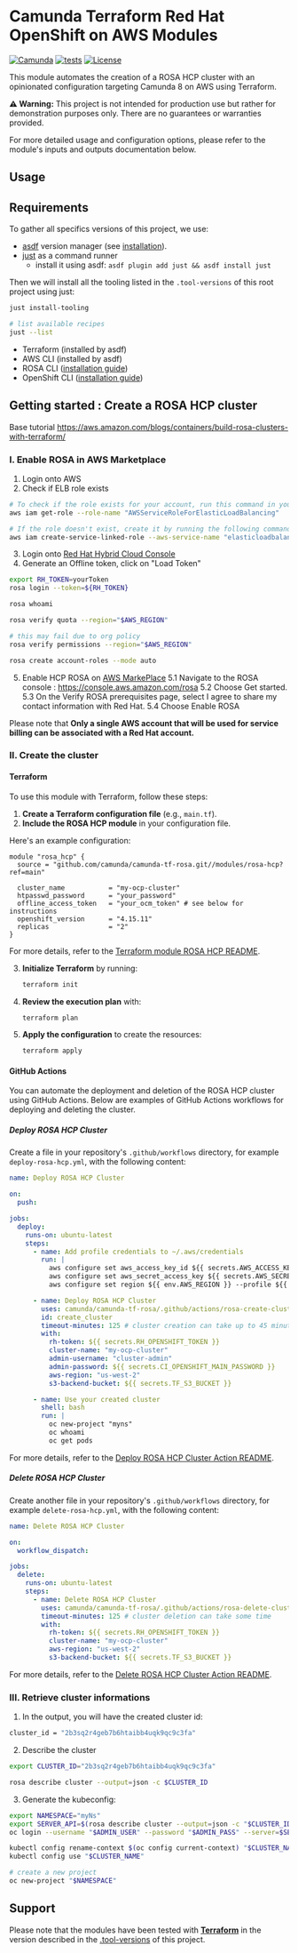 # Camunda Terraform Red Hat OpenShift on AWS Modules

[![Camunda](https://img.shields.io/badge/Camunda-FC5D0D)](https://www.camunda.com/)
[![tests](https://github.com/camunda/camunda-tf-rosa/actions/workflows/tests.yml/badge.svg?branch=main)](https://github.com/camunda/camunda-tf-rosa/actions/workflows/tests.yml)
[![License](https://img.shields.io/github/license/camunda/camunda-tf-rosa)](LICENSE)

This module automates the creation of a ROSA HCP cluster with an opinionated configuration targeting Camunda 8 on AWS using Terraform.

**⚠️ Warning:** This project is not intended for production use but rather for demonstration purposes only. There are no guarantees or warranties provided.

For more detailed usage and configuration options, please refer to the module's inputs and outputs documentation below.

## Usage

## Requirements

To gather all specifics versions of this project, we use:
- [asdf](https://asdf-vm.com/) version manager (see [installation](https://asdf-vm.com/guide/getting-started.html)).
- [just](https://github.com/casey/just) as a command runner
  - install it using asdf: `asdf plugin add just && asdf install just`

Then we will install all the tooling listed in the `.tool-versions` of this root project using just:
```bash
just install-tooling

# list available recipes
just --list
```

* Terraform (installed by asdf)
* AWS CLI (installed by asdf)
* ROSA CLI ([installation guide](https://docs.openshift.com/rosa/rosa_install_access_delete_clusters/rosa_getting_started_iam/rosa-installing-rosa.html))
* OpenShift CLI ([installation guide](https://docs.openshift.com/container-platform/latest/cli_reference/openshift_cli/getting-started-cli.html))

## Getting started : Create a ROSA HCP cluster

Base tutorial https://aws.amazon.com/blogs/containers/build-rosa-clusters-with-terraform/

### I. Enable ROSA in AWS Marketplace

1. Login onto AWS
2. Check if ELB role exists
```bash
# To check if the role exists for your account, run this command in your terminal:
aws iam get-role --role-name "AWSServiceRoleForElasticLoadBalancing"

# If the role doesn't exist, create it by running the following command:
aws iam create-service-linked-role --aws-service-name "elasticloadbalancing.amazonaws.com"

```
3. Login onto [Red Hat Hybrid Cloud Console](https://console.redhat.com/openshift/token)
4. Generate an Offline token, click on "Load Token"
```bash
export RH_TOKEN=yourToken
rosa login --token=${RH_TOKEN}

rosa whoami

rosa verify quota --region="$AWS_REGION"

# this may fail due to org policy
rosa verify permissions --region="$AWS_REGION"

rosa create account-roles --mode auto
```
5. Enable HCP ROSA on [AWS MarkePlace](https://docs.openshift.com/rosa/cloud_experts_tutorials/cloud-experts-rosa-hcp-activation-and-account-linking-tutorial.html)
    5.1 Navigate to the ROSA console : https://console.aws.amazon.com/rosa
    5.2 Choose Get started.
    5.3 On the Verify ROSA prerequisites page, select I agree to share my contact information with Red Hat.
    5.4 Choose Enable ROSA

Please note that **Only a single AWS account that will be used for service billing can be associated with a Red Hat account.**

### II. Create the cluster

#### Terraform

To use this module with Terraform, follow these steps:

1. **Create a Terraform configuration file** (e.g., `main.tf`).
2. **Include the ROSA HCP module** in your configuration file.

Here's an example configuration:

```hcl
module "rosa_hcp" {
  source = "github.com/camunda/camunda-tf-rosa.git//modules/rosa-hcp?ref=main"

  cluster_name           = "my-ocp-cluster"
  htpasswd_password      = "your_password"
  offline_access_token   = "your_ocm_token" # see below for instructions
  openshift_version      = "4.15.11"
  replicas               = "2"
}
```

For more details, refer to the [Terraform module ROSA HCP README](https://github.com/camunda/camunda-tf-rosa/blob/main/modules/rosa-hcp/README.md).


3. **Initialize Terraform** by running:
    ```sh
    terraform init
    ```

4. **Review the execution plan** with:
    ```sh
    terraform plan
    ```

5. **Apply the configuration** to create the resources:
    ```sh
    terraform apply
    ```

#### GitHub Actions

You can automate the deployment and deletion of the ROSA HCP cluster using GitHub Actions. Below are examples of GitHub Actions workflows for deploying and deleting the cluster.

##### Deploy ROSA HCP Cluster

Create a file in your repository's `.github/workflows` directory, for example `deploy-rosa-hcp.yml`, with the following content:

```yaml
name: Deploy ROSA HCP Cluster

on:
  push:

jobs:
  deploy:
    runs-on: ubuntu-latest
    steps:
      - name: Add profile credentials to ~/.aws/credentials
        run: |
          aws configure set aws_access_key_id ${{ secrets.AWS_ACCESS_KEY }} --profile ${{ env.AWS_PROFILE }}
          aws configure set aws_secret_access_key ${{ secrets.AWS_SECRET_KEY }} --profile ${{ env.AWS_PROFILE }}
          aws configure set region ${{ env.AWS_REGION }} --profile ${{ env.AWS_PROFILE }}

      - name: Deploy ROSA HCP Cluster
        uses: camunda/camunda-tf-rosa/.github/actions/rosa-create-cluster@main
        id: create_cluster
        timeout-minutes: 125 # cluster creation can take up to 45 minutes
        with:
          rh-token: ${{ secrets.RH_OPENSHIFT_TOKEN }}
          cluster-name: "my-ocp-cluster"
          admin-username: "cluster-admin"
          admin-password: ${{ secrets.CI_OPENSHIFT_MAIN_PASSWORD }}
          aws-region: "us-west-2"
          s3-backend-bucket: ${{ secrets.TF_S3_BUCKET }}

      - name: Use your created cluster
        shell: bash
        run: |
          oc new-project "myns"
          oc whoami
          oc get pods
```

For more details, refer to the [Deploy ROSA HCP Cluster Action README](https://github.com/camunda/camunda-tf-rosa/blob/main/.github/actions/rosa-create-cluster/README.md).

##### Delete ROSA HCP Cluster

Create another file in your repository's `.github/workflows` directory, for example `delete-rosa-hcp.yml`, with the following content:

```yaml
name: Delete ROSA HCP Cluster

on:
  workflow_dispatch:

jobs:
  delete:
    runs-on: ubuntu-latest
    steps:
      - name: Delete ROSA HCP Cluster
        uses: camunda/camunda-tf-rosa/.github/actions/rosa-delete-cluster@main
        timeout-minutes: 125 # cluster deletion can take some time
        with:
          rh-token: ${{ secrets.RH_OPENSHIFT_TOKEN }}
          cluster-name: "my-ocp-cluster"
          aws-region: "us-west-2"
          s3-backend-bucket: ${{ secrets.TF_S3_BUCKET }}
```

For more details, refer to the [Delete ROSA HCP Cluster Action README](https://github.com/camunda/camunda-tf-rosa/blob/main/.github/actions/rosa-delete-cluster/README.md).


### III. Retrieve cluster informations

1. In the output, you will have the created cluster id:
```bash
cluster_id = "2b3sq2r4geb7b6htaibb4uqk9qc9c3fa"
```
2. Describe the cluster
```bash
export CLUSTER_ID="2b3sq2r4geb7b6htaibb4uqk9qc9c3fa"

rosa describe cluster --output=json -c $CLUSTER_ID
```
3. Generate the kubeconfig:
```bash
export NAMESPACE="myNs"
export SERVER_API=$(rosa describe cluster --output=json -c "$CLUSTER_ID" | jq -r '.api.url')
oc login --username "$ADMIN_USER" --password "$ADMIN_PASS" --server=$SERVER_API

kubectl config rename-context $(oc config current-context) "$CLUSTER_NAME"
kubectl config use "$CLUSTER_NAME"

# create a new project
oc new-project "$NAMESPACE"
```

## Support

Please note that the modules have been tested with **[Terraform](https://github.com/hashicorp/terraform)** in the version described in the [.tool-versions](./.tool-versions) of this project.
